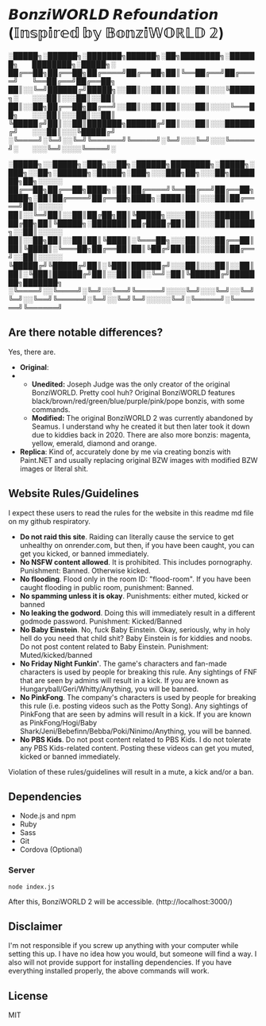 # 𝘽𝙤𝙣𝙯𝙞𝙒𝙊𝙍𝙇𝘿 𝙍𝙚𝙛𝙤𝙪𝙣𝙙𝙖𝙩𝙞𝙤𝙣 (𝕀𝕟𝕤𝕡𝕚𝕣𝕖𝕕 𝕓𝕪 𝔹𝕠𝕟𝕫𝕚𝕎𝕆ℝ𝕃𝔻 𝟚)


░█████╗░██████╗░███████╗██████╗░██╗████████╗░██████╗  ████████╗░█████╗░
██╔══██╗██╔══██╗██╔════╝██╔══██╗██║╚══██╔══╝██╔════╝  ╚══██╔══╝██╔══██╗
██║░░╚═╝██████╔╝█████╗░░██║░░██║██║░░░██║░░░╚█████╗░  ░░░██║░░░██║░░██║
██║░░██╗██╔══██╗██╔══╝░░██║░░██║██║░░░██║░░░░╚═══██╗  ░░░██║░░░██║░░██║
╚█████╔╝██║░░██║███████╗██████╔╝██║░░░██║░░░██████╔╝  ░░░██║░░░╚█████╔╝
░╚════╝░╚═╝░░╚═╝╚══════╝╚═════╝░╚═╝░░░╚═╝░░░╚═════╝░  ░░░╚═╝░░░░╚════╝░

░█████╗░░█████╗░███╗░░██╗░██████╗████████╗░█████╗░███╗░░██╗░██████╗░█████╗░███╗░░░███╗██╗░░░██╗███████╗██╗░░░░░
██╔══██╗██╔══██╗████╗░██║██╔════╝╚══██╔══╝██╔══██╗████╗░██║██╔════╝██╔══██╗████╗░████║██║░░░██║██╔════╝██║░░░░░
██║░░╚═╝██║░░██║██╔██╗██║╚█████╗░░░░██║░░░███████║██╔██╗██║╚█████╗░███████║██╔████╔██║██║░░░██║█████╗░░██║░░░░░
██║░░██╗██║░░██║██║╚████║░╚═══██╗░░░██║░░░██╔══██║██║╚████║░╚═══██╗██╔══██║██║╚██╔╝██║██║░░░██║██╔══╝░░██║░░░░░
╚█████╔╝╚█████╔╝██║░╚███║██████╔╝░░░██║░░░██║░░██║██║░╚███║██████╔╝██║░░██║██║░╚═╝░██║╚██████╔╝███████╗███████╗
░╚════╝░░╚════╝░╚═╝░░╚══╝╚═════╝░░░░╚═╝░░░╚═╝░░╚═╝╚═╝░░╚══╝╚═════╝░╚═╝░░╚═╝╚═╝░░░░░╚═╝░╚═════╝░╚══════╝╚══════╝

## Are there notable differences?
Yes, there are.

* **Original**:
* * **Unedited:** Joseph Judge was the only creator of the original BonziWORLD. Pretty cool huh? Original BonziWORLD features black/brown/red/green/blue/purple/pink/pope bonzis, with some commands.
  * **Modified:** The original BonziWORLD 2 was currently abandoned by Seamus. I understand why he created it but then later took it down due to kiddies back in 2020. There are also more bonzis: magenta, yellow, emerald, diamond and orange.
* **Replica**: Kind of, accurately done by me via creating bonzis with Paint.NET and usually replacing original BZW images with modified BZW images or literal shit.

## Website Rules/Guidelines

I expect these users to read the rules for the website in this readme md file on my github respiratory.
- **Do not raid this site**. Raiding can literally cause the service to get unhealthy on onrender.com, but then, if you have been caught, you can get you kicked, or banned immediately.
- **No NSFW content allowed**. It is prohibited. This includes pornography. Punishment: Banned. Otherwise kicked.
- **No flooding**. Flood only in the room ID: "flood-room". If you have been caught flooding in public room, punishment: Banned.
- **No spamming unless it is okay**. Punishments: either muted, kicked or banned
- **No leaking the godword**. Doing this will immediately result in a different godmode password. Punishment: Kicked/Banned
- **No Baby Einstein**. No, fuck Baby Einstein. Okay, seriously, why in holy hell do you need that child shit? Baby Einstein is for kiddies and noobs. Do not post content related to Baby Einstein. Punishment: Muted/kicked/banned
- **No Friday Night Funkin'**. The game's characters and fan-made characters is used by people for breaking this rule. Any sightings of FNF that are seen by admins will result in a kick. If you are known as Hungaryball/Geri/Whitty/Anything, you will be banned.
- **No PinkFong**. The company's characters is used by people for breaking this rule (i.e. posting videos such as the Potty Song). Any sightings of PinkFong that are seen by admins will result in a kick. If you are known as PinkFong/Hogi/Baby Shark/Jeni/Bebefinn/Bebba/Poki/Ninimo/Anything, you will be banned.
- **No PBS Kids**. Do not post content related to PBS Kids. I do not tolerate any PBS Kids-related content. Posting these videos can get you muted, kicked or banned immediately.

Violation of these rules/guidelines will result in a mute, a kick and/or a ban.

## Dependencies
- Node.js and npm
- Ruby
- Sass
- Git
- Cordova (Optional)

### Server
```
node index.js
```
After this, BonziWORLD 2 will be accessible. (http://localhost:3000/)

## Disclaimer
I'm not responsible if you screw up anything with your computer while setting this up. I have no idea how you would, but someone will find a way. I also will not provide support for installing dependencies. If you have everything installed properly, the above commands will work.

## License
MIT
